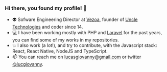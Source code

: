 ### Hi there, you found my profile! 👋

<!-- <p>
  <a href="https://twitter.com/lucgiovanny">
    <img alt="Twitter Follow" src="https://img.shields.io/twitter/follow/lucgiovanny?style=for-the-badge">
  </a>
</p>-->

- :alien: Sofware Engineering Director at [Vezoa](https://github.com/vezoa), founder of [Uncle Technologies](https://uncletechnologies.com) and coder since 14.
- :computer:  I have been working mostly with PHP and [Laravel](http://laravel.com) for the past years, you can find some of my works in my repositories.
- :boom: I also work (a lot!), and try to contribute, with the Javascript stack: React, React Native, NodeJS and TypeScript.
- 📫 You can reach me on lucasgiovanny@gmail.com or twitter [@lucgiovanny](http://twitter.com/lucgiovanny).
